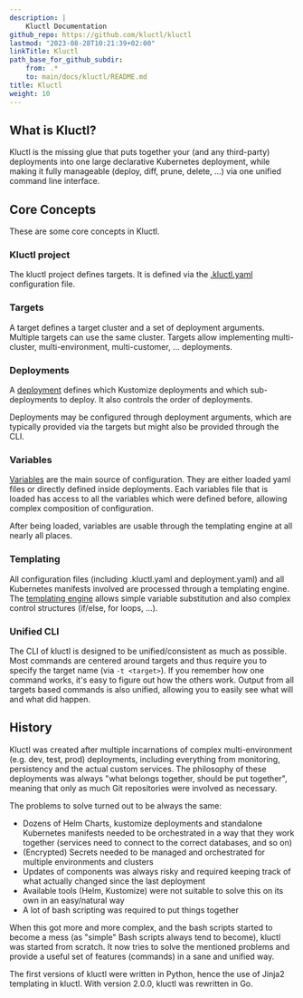 ```yaml
---
description: |
    Kluctl Documentation
github_repo: https://github.com/kluctl/kluctl
lastmod: "2023-08-28T10:21:39+02:00"
linkTitle: Kluctl
path_base_for_github_subdir:
    from: .*
    to: main/docs/kluctl/README.md
title: Kluctl
weight: 10
---
```


<!-- WARNING WARNING WARNING -->
<!-- DO NOT EDIT THIS FILE, IT IS AUTO SYNCED FROM github.com/kluctl/kluctl -->
<!-- WARNING WARNING WARNING -->




## What is Kluctl?

Kluctl is the missing glue that puts together your (and any third-party) deployments into one large declarative
Kubernetes deployment, while making it fully manageable (deploy, diff, prune, delete, ...) via one unified command
line interface.

## Core Concepts

These are some core concepts in Kluctl.

### Kluctl project
The kluctl project defines targets.
It is defined via the [.kluctl.yaml](../kluctl/kluctl-project) configuration file.

### Targets
A target defines a target cluster and a set of deployment arguments. Multiple targets can use the same cluster. Targets
allow implementing multi-cluster, multi-environment, multi-customer, ... deployments.

### Deployments
A [deployment](../kluctl/deployments) defines which Kustomize deployments and which sub-deployments
to deploy. It also controls the order of deployments.

Deployments may be configured through deployment arguments, which are typically provided via the targets but might also
be provided through the CLI.

### Variables
[Variables](../kluctl/templating) are the main source of configuration. They are either loaded yaml
files or directly defined inside deployments. Each variables file that is loaded has access to all the variables which
were defined before, allowing complex composition of configuration.

After being loaded, variables are usable through the templating engine at all nearly all places.

### Templating
All configuration files (including .kluctl.yaml and deployment.yaml) and all Kubernetes manifests involved are processed
through a templating engine.
The [templating engine](../kluctl/templating) allows simple variable substitution and also complex
control structures (if/else, for loops, ...).

### Unified CLI
The CLI of kluctl is designed to be unified/consistent as much as possible. Most commands are centered around targets
and thus require you to specify the target name (via `-t <target>`). If you remember how one command works, it's easy
to figure out how the others work. Output from all targets based commands is also unified, allowing you to easily see
what will and what did happen.

## History

Kluctl was created after multiple incarnations of complex multi-environment (e.g. dev, test, prod) deployments, including everything
from monitoring, persistency and the actual custom services. The philosophy of these deployments was always
"what belongs together, should be put together", meaning that only as much Git repositories were involved as necessary.

The problems to solve turned out to be always the same:
* Dozens of Helm Charts, kustomize deployments and standalone Kubernetes manifests needed to be orchestrated in a way
  that they work together (services need to connect to the correct databases, and so on)
* (Encrypted) Secrets needed to be managed and orchestrated for multiple environments and clusters
* Updates of components was always risky and required keeping track of what actually changed since the last deployment
* Available tools (Helm, Kustomize) were not suitable to solve this on its own in an easy/natural way
* A lot of bash scripting was required to put things together

When this got more and more complex, and the bash scripts started to become a mess (as "simple" Bash scripts always tend to become),
kluctl was started from scratch. It now tries to solve the mentioned problems and provide a useful set of features (commands)
in a sane and unified way.

The first versions of kluctl were written in Python, hence the use of Jinja2 templating in kluctl. With version 2.0.0,
kluctl was rewritten in Go.

